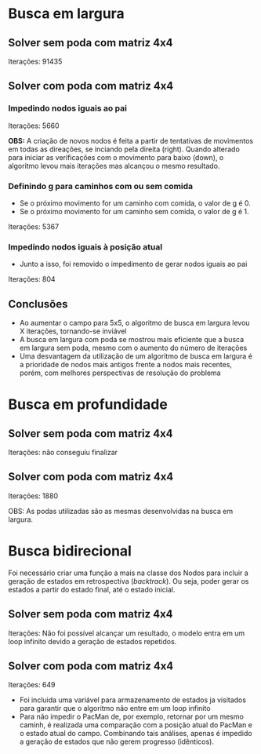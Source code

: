 # Busca em largura

## Solver sem poda com matriz 4x4

Iterações: 91435

## Solver com poda com matriz 4x4

### Impedindo nodos iguais ao pai

Iterações: 5660

**OBS:** A criação de novos nodos é feita a partir de tentativas de movimentos em todas as direações, se inciando pela direita (right). Quando alterado para iniciar as verificações com o movimento para baixo (down), o algoritmo levou mais iterações mas alcançou o mesmo resultado.

### Definindo g para caminhos com ou sem comida

- Se o próximo movimento for um caminho com comida, o valor de g é 0.
- Se o próximo movimento for um caminho sem comida, o valor de g é 1.
  
Iterações: 5367

### Impedindo nodos iguais à posição atual

- Junto a isso, foi removido o impedimento de gerar nodos iguais ao pai
  
Iterações: 804

## Conclusões

- Ao aumentar o campo para 5x5, o algoritmo de busca em largura levou X iterações, tornando-se inviável
- A busca em largura com poda se mostrou mais eficiente que a busca em largura sem poda, mesmo com o aumento do número de iterações
- Uma desvantagem da utilização de um algoritmo de busca em largura é a prioridade de nodos mais antigos frente a nodos mais recentes, porém, com melhores perspectivas de resolução do problema

# Busca em profundidade

## Solver sem poda com matriz 4x4

Iterações: não conseguiu finalizar 

## Solver com poda com matriz 4x4

Iterações: 1880

OBS: As podas utilizadas são as mesmas desenvolvidas na busca em largura. 

# Busca bidirecional

Foi necessário criar uma função a mais na classe dos Nodos para incluir a geração de estados em retrospectiva (*backtrack*). Ou seja, poder gerar os estados a partir do estado final, até o estado inicial.

## Solver sem poda com matriz 4x4

Iterações: Não foi possível alcançar um resultado, o modelo entra em um loop infinito devido a geração de estados repetidos.

## Solver com poda com matriz 4x4

Iterações: 649

-  Foi incluida uma variável para armazenamento de estados ja visitados para garantir que o algoritmo não entre em um loop infinito
-  Para não impedir o PacMan de, por exemplo, retornar por um mesmo caminh, é realizada uma comparação com a posição atual do PacMan e o estado atual do campo. Combinando tais análises, apenas é impedido a geração de estados que não gerem progresso (idênticos).